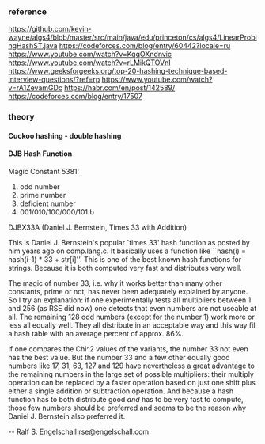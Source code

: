 ### reference
https://github.com/kevin-wayne/algs4/blob/master/src/main/java/edu/princeton/cs/algs4/LinearProbingHashST.java
https://codeforces.com/blog/entry/60442?locale=ru
https://www.youtube.com/watch?v=KqqOXndnvic
https://www.youtube.com/watch?v=rLMikQTOVnI
https://www.geeksforgeeks.org/top-20-hashing-technique-based-interview-questions/?ref=rp
https://www.youtube.com/watch?v=rA1ZevamGDc
https://habr.com/en/post/142589/
https://codeforces.com/blog/entry/17507

### theory
#### Cuckoo hashing - double hashing

#### DJB Hash Function
Magic Constant 5381:
  1. odd number
  2. prime number
  3. deficient number
  4. 001/010/100/000/101 b
  
DJBX33A (Daniel J. Bernstein, Times 33 with Addition)

This is Daniel J. Bernstein's popular `times 33' hash function as
posted by him years ago on comp.lang.c. It basically uses a function
like ``hash(i) = hash(i-1) * 33 + str[i]''. This is one of the best
known hash functions for strings. Because it is both computed very
fast and distributes very well.

The magic of number 33, i.e. why it works better than many other
constants, prime or not, has never been adequately explained by
anyone. So I try an explanation: if one experimentally tests all
multipliers between 1 and 256 (as RSE did now) one detects that even
numbers are not useable at all. The remaining 128 odd numbers
(except for the number 1) work more or less all equally well. They
all distribute in an acceptable way and this way fill a hash table
with an average percent of approx. 86%.

If one compares the Chi^2 values of the variants, the number 33 not
even has the best value. But the number 33 and a few other equally
good numbers like 17, 31, 63, 127 and 129 have nevertheless a great
advantage to the remaining numbers in the large set of possible
multipliers: their multiply operation can be replaced by a faster
operation based on just one shift plus either a single addition
or subtraction operation. And because a hash function has to both
distribute good _and_ has to be very fast to compute, those few
numbers should be preferred and seems to be the reason why Daniel J.
Bernstein also preferred it.


-- Ralf S. Engelschall <rse@engelschall.com>